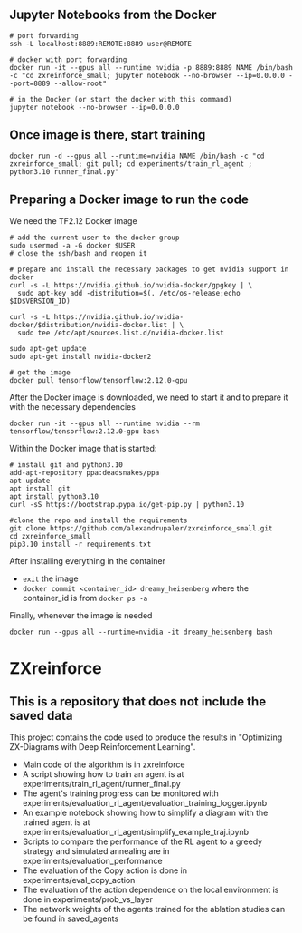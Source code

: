 ## Jupyter Notebooks from the Docker
```
# port forwarding
ssh -L localhost:8889:REMOTE:8889 user@REMOTE

# docker with port forwarding
docker run -it --gpus all --runtime nvidia -p 8889:8889 NAME /bin/bash -c "cd zxreinforce_small; jupyter notebook --no-browser --ip=0.0.0.0 --port=8889 --allow-root"

# in the Docker (or start the docker with this command)
jupyter notebook --no-browser --ip=0.0.0.0
```

## Once image is there, start training
```
docker run -d --gpus all --runtime=nvidia NAME /bin/bash -c "cd zxreinforce_small; git pull; cd experiments/train_rl_agent ; python3.10 runner_final.py"
```


## Preparing a Docker image to run the code

We need the TF2.12 Docker image
```
# add the current user to the docker group
sudo usermod -a -G docker $USER
# close the ssh/bash and reopen it

# prepare and install the necessary packages to get nvidia support in docker
curl -s -L https://nvidia.github.io/nvidia-docker/gpgkey | \
  sudo apt-key add -distribution=$(. /etc/os-release;echo $ID$VERSION_ID)

curl -s -L https://nvidia.github.io/nvidia-docker/$distribution/nvidia-docker.list | \
  sudo tee /etc/apt/sources.list.d/nvidia-docker.list

sudo apt-get update
sudo apt-get install nvidia-docker2

# get the image
docker pull tensorflow/tensorflow:2.12.0-gpu
```

After the Docker image is downloaded, we need to start it and to prepare it with the necessary dependencies
```
docker run -it --gpus all --runtime nvidia --rm tensorflow/tensorflow:2.12.0-gpu bash
```

Within the Docker image that is started:
```
# install git and python3.10
add-apt-repository ppa:deadsnakes/ppa
apt update
apt install git
apt install python3.10
curl -sS https://bootstrap.pypa.io/get-pip.py | python3.10

#clone the repo and install the requirements
git clone https://github.com/alexandrupaler/zxreinforce_small.git
cd zxreinforce_small
pip3.10 install -r requirements.txt
```

After installing everything in the container
* `exit` the image
* `docker commit <container_id> dreamy_heisenberg` where the container_id is from `docker ps -a`

Finally, whenever the image is needed
```
docker run --gpus all --runtime=nvidia -it dreamy_heisenberg bash
```


# ZXreinforce
## This is a repository that does not include the saved data

This project contains the code used to produce the results in "Optimizing ZX-Diagrams with Deep Reinforcement Learning".
* Main code of the algorithm is in zxreinforce
* A script showing how to train an agent is at experiments/train_rl_agent/runner_final.py
* The agent's training progress can be monitored with experiments/evaluation_rl_agent/evaluation_training_logger.ipynb
* An example notebook showing how to simplify a diagram with the trained agent is at experiments/evaluation_rl_agent/simplify_example_traj.ipynb
* Scripts to compare the performance of the RL agent to a greedy strategy and simulated annealing are in experiments/evaluation_performance
* The evaluation of the Copy action is done in experiments/eval_copy_action
* The evaluation of the action dependence on the local environment is done in experiments/prob_vs_layer
* The network weights of the agents trained for the ablation studies can be found in saved_agents
